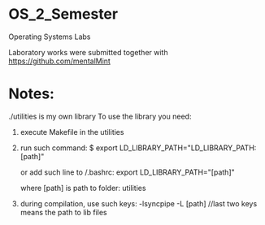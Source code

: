 # OS_2_Semester
Operating Systems Labs

Laboratory works were submitted together with https://github.com/mentalMint

# Notes:
./utilities is my own library
To use the library you need:
1) execute Makefile in the utilities
2) run such command:
      $ export LD_LIBRARY_PATH="LD_LIBRARY_PATH:[path]"

   or add such line to /.bashrc:
      export LD_LIBRARY_PATH="[path]"

   where [path] is path to folder: utilities
3) during compilation, use such keys:
  -lsyncpipe -L [path] //last two keys means the path to lib files
